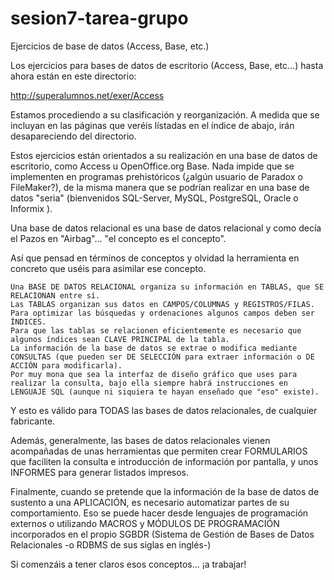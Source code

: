 # sesion7-tarea-grupo
Ejercicios de base de datos (Access, Base, etc.)

Los ejercicios para bases de datos de escritorio (Access, Base, etc...) hasta ahora están en este directorio:

http://superalumnos.net/exer/Access

Estamos procediendo a su clasificación y reorganización. A medida que se incluyan en las páginas que veréis lístadas en el índice de abajo, irán desapareciendo del directorio.

Estos ejercicios están orientados a su realización en una base de datos de escritorio, como Access u OpenOffice.org Base. Nada impide que se implementen en programas prehistóricos (¿algún usuario de Paradox o FileMaker?), de la misma manera que se podrían realizar en una base de datos "seria" (bienvenidos SQL-Server, MySQL, PostgreSQL, Oracle o Informix ).

Una base de datos relacional es una base de datos relacional y como decía el Pazos en "Airbag"... "el concepto es el concepto".

Así que pensad en términos de conceptos y olvidad la herramienta en concreto que uséis para asimilar ese concepto.

    Una BASE DE DATOS RELACIONAL organiza su información en TABLAS, que SE RELACIONAN entre sí.
    Las TABLAS organizan sus datos en CAMPOS/COLUMNAS y REGISTROS/FILAS.
    Para optimizar las búsquedas y ordenaciones algunos campos deben ser ÍNDICES.
    Para que las tablas se relacionen eficientemente es necesario que algunos índices sean CLAVE PRINCIPAL de la tabla.
    La información de la base de datos se extrae o modifica mediante CONSULTAS (que pueden ser DE SELECCIÓN para extraer información o DE ACCIÓN para modificarla).
    Por muy mona que sea la interfaz de diseño gráfico que uses para realizar la consulta, bajo ella siempre habrá instrucciones en LENGUAJE SQL (aunque ni siquiera te hayan enseñado que "eso" existe).

Y esto es válido para TODAS las bases de datos relacionales, de cualquier fabricante.

Además, generalmente, las bases de datos relacionales vienen acompañadas de unas herramientas que permiten crear FORMULARIOS que faciliten la consulta e introducción de información por pantalla, y unos INFORMES para generar listados impresos.

Finalmente, cuando se pretende que la información de la base de datos de sustento a una APLICACIÓN, es necesario automatizar partes de su comportamiento. Eso se puede hacer desde lenguajes de programación externos o utilizando MACROS y MÓDULOS DE PROGRAMACIÓN incorporados en el propio SGBDR (Sistema de Gestión de Bases de Datos Relacionales -o RDBMS de sus siglas en inglés-)

Si comenzáis a tener claros esos conceptos... ¡a trabajar!
